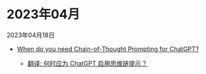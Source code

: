 # 2023年04月

2023年04月18日

- [When do you need Chain-of-Thought Prompting for ChatGPT?](2023年04月18日/When_do_you_need_Chain-of-Thought_Prompting_for_ChatGPT.md)

    - [翻译: 何时应为 ChatGPT 启用思维链提示？](2023年04月18日/When_do_you_need_Chain-of-Thought_Prompting_for_ChatGPT.md)